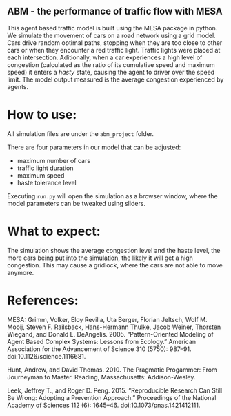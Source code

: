 ## ABM - the performance of traffic flow with MESA

This agent based traffic model is built using the MESA package in python. We simulate the movement of cars on a road network using a grid model. Cars drive random optimal paths, stopping when they are too close to other cars or when they encounter a red traffic light. Traffic lights were placed at each intersection. Aditionally, when a car experiences a high level of congestion (calculated as the ratio of its cumulative speed and maximum speed) it enters a *hasty* state, causing the agent to driver over the speed limit. The model output measured is the average congestion experienced by agents.

# How to use:

All simulation files are under the ```abm_project``` folder.

There are four parameters in our model that can be adjusted: 
- maximum number of cars
- traffic light duration
- maximum speed
- haste tolerance level

Executing ```run.py``` will open the simulation as a browser window, where the model parameters can be tweaked using sliders.

# What to expect:

The simulation shows the average congestion level and the haste level, the more cars being put into the simulation, the likely it will get a high congestion. This may cause a gridlock, where the cars are not able to move anymore.


# References:
MESA: Grimm, Volker, Eloy Revilla, Uta Berger, Florian Jeltsch, Wolf M. Mooij, Steven F. Railsback, Hans-Hermann Thulke, Jacob Weiner, Thorsten Wiegand, and Donald L. DeAngelis. 2005. “Pattern-Oriented Modeling of Agent Based Complex Systems: Lessons from Ecology.” American Association for the Advancement of Science 310 (5750): 987–91. doi:10.1126/science.1116681.

Hunt, Andrew, and David Thomas. 2010. The Pragmatic Progammer: From Journeyman to Master. Reading, Massachusetts: Addison-Wesley.

Leek, Jeffrey T., and Roger D. Peng. 2015. “Reproducible Research Can Still Be Wrong: Adopting a Prevention Approach.” Proceedings of the National Academy of Sciences 112 (6): 1645–46. doi:10.1073/pnas.1421412111.
